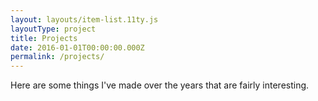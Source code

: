 ```yaml
---
layout: layouts/item-list.11ty.js
layoutType: project
title: Projects
date: 2016-01-01T00:00:00.000Z
permalink: /projects/
---
```


Here are some things I've made over the years that are fairly interesting.
